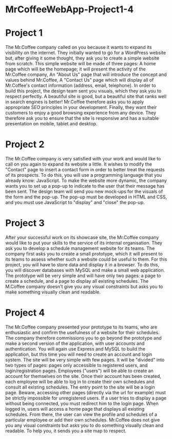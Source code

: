 # MrCoffeeWebApp-Project1-4

# Project 1
The Mr.Coffee company called on you because it wants to expand its visibility on the internet. They initially wanted to go for a WordPress website but, after giving it some thought, they ask you to create a simple website from scratch.
This simple website will be made of three pages: 
A home page which will be the homepage; it will present the activity of the Mr.Coffee company,
An "About Us" page that will introduce the concept and values behind  Mr.Coffee,
A "Contact Us" page which will display all of Mr.Coffee's contact information (address, email, telephone).
In order to build this project, the design team sent you visuals, which they ask you to respect perfectly.
A beautiful site is good, but a beautiful site that ranks well in search engines is better! Mr.Coffee therefore asks you to apply appropriate SEO principles in your development.
Finally, they want their customers to enjoy a good browsing experience from any device. They therefore ask you to ensure that the site is responsive and has a suitable presentation on mobile, tablet and desktop.

# Project 2

The Mr.Coffee company is very satisfied with your work and would like to call on you again to expand its website a little.
It wishes to modify the "Contact" page to insert a contact form in order to better treat the requests of its prospects. To do this, you will use a programming language that you already know: JavaScript. 
To make the website more dynamic, the company wants you to set up a pop-up to indicate to the user that their message has been sent. The design team will send you new mock-ups for the visuals of the form and the pop-up. The pop-up must be developed in HTML and CSS, and you must use JavaScript to "display" and "close" the pop-up.

# Project 3

After your successful work on its showcase site, the Mr.Coffee company would like to put your skills to the service of its internal organisation. They ask you to develop a schedule management website for its teams.
The company first asks you to create a small prototype, which it will present to its teams to assess whether such a website could be useful to them.
For this project, you will have to store data and display it in a browser. To do this, you will discover databases with MySQL and make a small web application.
The prototype will be very simple and will have only two pages: a page to create a schedule, and a page to display all existing schedules.
The M.Coffee company doesn't give you any visual constraints but asks you to make something visually clean and readable.

# Project 4

The Mr.Coffee company presented your prototype to its teams, who are enthusiastic and confirm the usefulness of a website for their schedules. The company therefore commissions you to go beyond the prototype and make a second version of the application, with user accounts and authentication.
You will again use Express and MySQL to build the application, but this time you will need to create an account and login system.
The site will be very simple with few pages. It will be "divided" into two types of pages: pages only accessible to registered users, and login/registration pages.
Employees ("users") will be able to create an account for themselves on the site. Once their account has been created, each employee will be able to log in to create their own schedules and consult all existing schedules.
The entry point to the site will be a login page. Beware, accessing other pages (directly via the url for example) must be strictly impossible for unregistered users. If a user tries to display a page without being connected, you must redirect him to the login page. 
When logged in, users will access a home page that displays all existing schedules. From there, the user can view the profile and schedules of a particular employee or add their own schedules.
Mr.Coffee does not give you any visual constraints but asks you to do something visually clean and readable. To help you, it sends you a site map to respect. 
